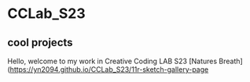 # CCLab_S23
## cool projects
 
Hello, welcome to my work in Creative Coding LAB S23
[Natures Breath](https://yn2094.github.io/CCLab_S23/11r-sketch-gallery-page
